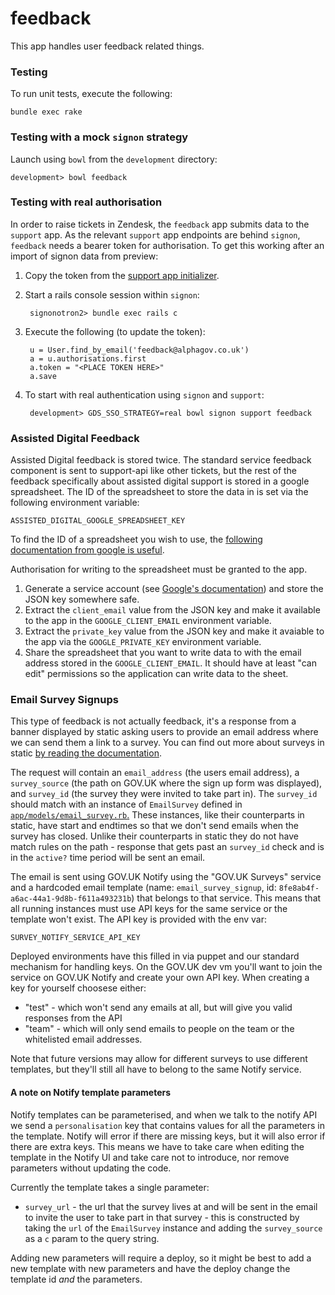 feedback
========

This app handles user feedback related things.

### Testing

To run unit tests, execute the following:

    bundle exec rake

### Testing with a mock `signon` strategy

Launch using `bowl` from the `development` directory:

    development> bowl feedback

### Testing with real authorisation

In order to raise tickets in Zendesk, the `feedback` app submits data to the `support` app. As the relevant `support` app endpoints are behind `signon`, `feedback` needs a bearer token for authorisation. To get this working after an import of signon data from preview:

1. Copy the token from the [support app initializer](config/initializers/support_app.rb).

2. Start a rails console session within `signon`:

        signonotron2> bundle exec rails c

3. Execute the following (to update the token):

        u = User.find_by_email('feedback@alphagov.co.uk')
        a = u.authorisations.first
        a.token = "<PLACE TOKEN HERE>"
        a.save

4. To start with real authentication using `signon` and `support`:

        development> GDS_SSO_STRATEGY=real bowl signon support feedback

### Assisted Digital Feedback

Assisted Digital feedback is stored twice.  The standard service feedback
component is sent to support-api like other tickets, but the rest of the
feedback specifically about assisted digital support is stored in a google
spreadsheet.  The ID of the spreadsheet to store the data in is set via the
following environment variable:

    ASSISTED_DIGITAL_GOOGLE_SPREADSHEET_KEY

To find the ID of a spreadsheet you wish to use, the [following documentation
from google is useful](https://developers.google.com/sheets/guides/concepts#spreadsheet_id).

Authorisation for writing to the spreadsheet must be granted to the app.

1.  Generate a service account (see [Google's documentation](https://developers.google.com/identity/protocols/OAuth2ServiceAccount))
    and store the JSON key somewhere safe.
2.  Extract the `client_email` value from the JSON key and make it available to
    the app in the `GOOGLE_CLIENT_EMAIL` environment variable.
3.  Extract the `private_key` value from the JSON key and make it avaiable to
    the app via the `GOOGLE_PRIVATE_KEY` environment variable.
4.  Share the spreadsheet that you want to write data to with the email address
    stored in the `GOOGLE_CLIENT_EMAIL`.  It should have at least "can edit"
    permissions so the application can write data to the sheet.

### Email Survey Signups

This type of feedback is not actually feedback, it's a response from a banner
displayed by static asking users to provide an email address where we can send
them a link to a survey.  You can find out more about surveys in static [by
reading the documentation](https://github.com/alphagov/static/blob/master/doc/surveys.md).

The request will contain an `email_address` (the users email address), a
`survey_source` (the path on GOV.UK where the sign up form was displayed), and
`survey_id` (the survey they were invited to take part in).  The `survey_id`
should match with an instance of `EmailSurvey` defined in [`app/models/email_survey.rb`.](app/models/email_survey.rb)
These instances, like their counterparts in static, have start and endtimes so
that we don't send emails when the survey has closed.  Unlike their counterparts
in static they do not have match rules on the path - response that gets past an
`survey_id` check and is in the `active?` time period will be sent an email.

The email is sent using GOV.UK Notify using the "GOV.UK Surveys" service and a
hardcoded email template (name: `email_survey_signup`, id: `8fe8ab4f-a6ac-44a1-9d8b-f611a493231b`)
that belongs to that service.  This means that all running instances must use
API keys for the same service or the template won't exist.  The API key is
provided with the env var:

    SURVEY_NOTIFY_SERVICE_API_KEY

Deployed environments have this filled in via puppet and our standard mechanism
for handling keys.  On the GOV.UK dev vm you'll want to join the service on
GOV.UK Notify and create your own  API key.  When creating a key for yourself
choosese either:

* "test" - which won't send any emails at all, but will give you valid
           responses from the API
* "team" - which will only send emails to people on the team or the whitelisted
           email addresses.

Note that future versions may allow for different surveys to use different
templates, but they'll still all have to belong to the same Notify service.

#### A note on Notify template parameters

Notify templates can be parameterised, and when we talk to the notify API we
send a `personalisation` key that contains values for all the parameters in the
template.  Notify will error if there are missing keys, but it will also error
if there are extra keys.  This means we have to take care when editing the
template in the Notify UI and take care not to introduce, nor remove parameters
without updating the code.

Currently the template takes a single parameter:

* `survey_url` - the url that the survey lives at and will be sent in the email
                 to invite the user to take part in that survey - this is
                 constructed by taking the `url` of the `EmailSurvey` instance
                 and adding the `survey_source` as a `c` param to the query
                 string.

Adding new parameters will require a deploy, so it might be best to add a new
template with new parameters and have the deploy change the template id *and*
the parameters.
